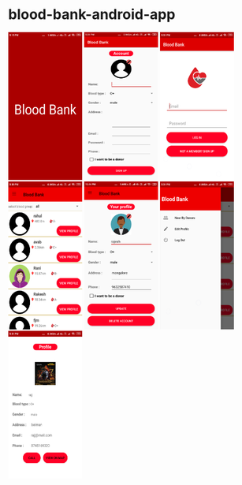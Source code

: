 # blood-bank-android-app

<img src="/screenshots/splashscreen.png" alt="Splash Screen" width="150" height="300" />     <img src="/screenshots/sign-up.png" alt="sign up" width="150" height="300" />    <img src="/screenshots/login.png" alt="Login" width="150" height="300" />    <img src="/screenshots/nearbydonors.png" alt="Nearby Donors" width="150" height="300" />    <img src="/screenshots/editprofile.png" alt="Edit profile" width="150" height="300" />    <img src="/screenshots/navigationdrawer.png" alt="Navigation Drawer" width="150" height="300" />    <img src="/screenshots/viewprofile.png" alt="View Profile" width="150" height="300" /> 
